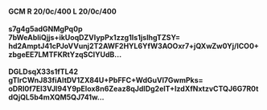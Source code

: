 #### GCM R 20/0c/400 L 20/0c/400
**s7g4g5adGNMgPq0p**<br/>**7bWeAbliQjjs+ikUoqDZVIypPx1zzg1Is1jslhgTZSY=**<br/>**hd2AmptJ41cPJoVVunj2T2AWF2HYL6YfW3AOOxr7+jQXwZw0Yj/lCO0+zbgeEE7LMTFKRtYzqSCIYUdB...**<br/><br/>
**DGLDsqX33s1fTL42**<br/>**gTIrCWnJ83fiAItDV1ZX84U+PbFFC+WdGuVl7GwmPks=**<br/>**oDRI0f7El3VJl94Y9pElox8n6Zeaz8qJdlDg2elT+IzdXfNxtzvCTQJ6G7R0tdQjQL5b4mXQM5QJ741w...**